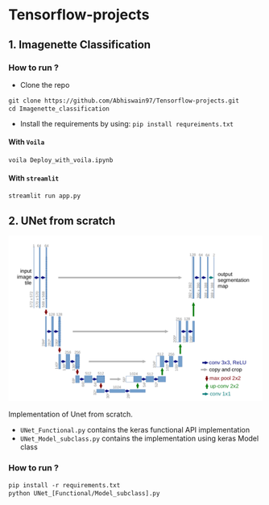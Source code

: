 # Tensorflow-projects

## 1. Imagenette Classification 

### How to run ?

- Clone the repo

```
git clone https://github.com/Abhiswain97/Tensorflow-projects.git
cd Imagenette_classification
```

- Install the requirements by using: `pip install requreiments.txt`

#### With `Voila`
 
```
voila Deploy_with_voila.ipynb
```

#### With `streamlit`

```
streamlit run app.py
```

## 2. UNet from scratch

<p align="center">
  <img src="https://github.com/Abhiswain97/Tensorflow-projects/blob/main/UNet/Unet.png">
</p>

Implementation of Unet from scratch.
- `UNet_Functional.py` contains the keras functional API implementation
- `UNet_Model_subclass.py` contains the implementation using keras Model class


### How to run ?

```
pip install -r requirements.txt
python UNet_[Functional/Model_subclass].py
```



